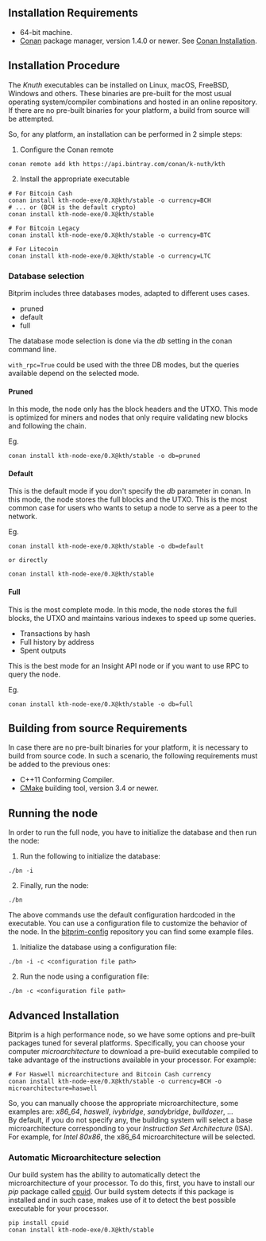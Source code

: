 ## Installation Requirements

- 64-bit machine.
- [Conan](https://www.conan.io/) package manager, version 1.4.0 or newer. See [Conan Installation](http://docs.conan.io/en/latest/installation.html#install-with-pip-recommended).

## Installation Procedure

The *Knuth* executables can be installed on Linux, macOS, FreeBSD, Windows and others. These binaries are pre-built for the most usual operating system/compiler combinations and hosted in an online repository. If there are no pre-built binaries for your platform, a build from source will be attempted.

So, for any platform, an installation can be performed in 2 simple steps:

1. Configure the Conan remote
```
conan remote add kth https://api.bintray.com/conan/k-nuth/kth
```

2. Install the appropriate executable

```
# For Bitcoin Cash
conan install kth-node-exe/0.X@kth/stable -o currency=BCH
# ... or (BCH is the default crypto)
conan install kth-node-exe/0.X@kth/stable

# For Bitcoin Legacy
conan install kth-node-exe/0.X@kth/stable -o currency=BTC

# For Litecoin
conan install kth-node-exe/0.X@kth/stable -o currency=LTC
```

### Database selection

Bitprim includes three databases modes, adapted to different uses cases.

- pruned
- default
- full

The database mode selection is done via the *db* setting in the conan command line.

`with_rpc=True` could be used with the three DB modes, but the queries available depend on the selected mode.

#### Pruned

In this mode, the node only has the block headers and the UTXO. This mode is optimized for miners and nodes that only require validating new blocks and following the chain.

Eg.

```
conan install kth-node-exe/0.X@kth/stable -o db=pruned
```

#### Default

This is the default mode if you don't specify the *db* parameter in conan.
In this mode, the node stores the full blocks and the UTXO. This is the most common case for users who wants to setup a node to serve as a peer to the network.

Eg.

```
conan install kth-node-exe/0.X@kth/stable -o db=default

or directly

conan install kth-node-exe/0.X@kth/stable
```

#### Full

This is the most complete mode. In this mode, the node stores the full blocks, the UTXO and maintains various indexes to speed up some queries.

- Transactions by hash
- Full history by address
- Spent outputs

This is the best mode for an Insight API node or if you want to use RPC to query the node.

Eg.

```
conan install kth-node-exe/0.X@kth/stable -o db=full
```

## Building from source Requirements

In case there are no pre-built binaries for your platform, it is necessary to build from source code. In such a scenario, the following requirements must be added to the previous ones:

- C++11 Conforming Compiler.
- [CMake](https://cmake.org/) building tool, version 3.4 or newer.

## Running the node

In order to run the full node, you have to initialize the database and then run the node:

1. Run the following to initialize the database:

```./bn -i```

2. Finally, run the node:

```./bn```

The above commands use the default configuration hardcoded in the executable. You can use a configuration file to customize the behavior of the node. In the [bitprim-config](https://github.com/k-nuth/config) repository you can find some example files.

1. Initialize the database using a configuration file:

```./bn -i -c <configuration file path>```

2. Run the node using a configuration file:

```./bn -c <configuration file path>```

## Advanced Installation

Bitprim is a high performance node, so we have some options and pre-built packages tuned for several platforms.
Specifically, you can choose your computer _microarchitecture_ to download a pre-build executable compiled to take advantage of the instructions available in your processor. For example:

```
# For Haswell microarchitecture and Bitcoin Cash currency
conan install kth-node-exe/0.X@kth/stable -o currency=BCH -o microarchitecture=haswell
```
So, you can manually choose the appropriate microarchitecture, some examples are: _x86_64_, _haswell_, _ivybridge_, _sandybridge_, _bulldozer_, ...  
By default, if you do not specify any, the building system will select a base microarchitecture corresponding to your _Instruction Set Architecture_ (ISA). For example, for _Intel 80x86_, the x86_64 microarchitecture will be selected.

### Automatic Microarchitecture selection

Our build system has the ability to automatically detect the microarchitecture of your processor. To do this, first, you have to install our _pip_ package called [cpuid](https://pypi.python.org/pypi/cpuid). Our build system detects if this package is installed and in such case, makes use of it to detect the best possible executable for your processor.

```
pip install cpuid
conan install kth-node-exe/0.X@kth/stable
```
